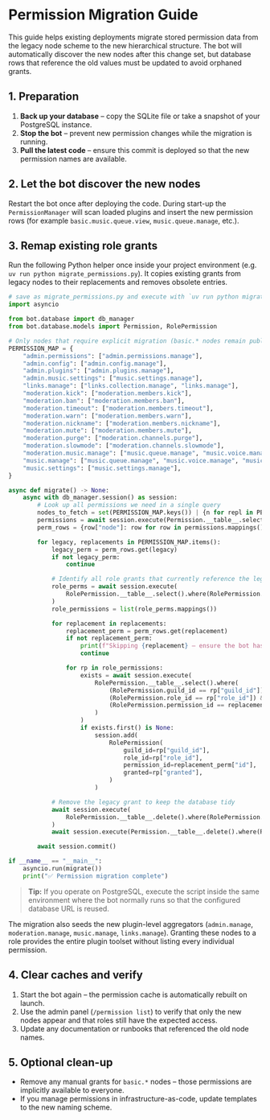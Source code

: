 # Permission Migration Guide

This guide helps existing deployments migrate stored permission data from the legacy node scheme to the new hierarchical
structure. The bot will automatically discover the new nodes after this change set, but database rows that reference the old
values must be updated to avoid orphaned grants.

## 1. Preparation
1. **Back up your database** – copy the SQLite file or take a snapshot of your PostgreSQL instance.
2. **Stop the bot** – prevent new permission changes while the migration is running.
3. **Pull the latest code** – ensure this commit is deployed so that the new permission names are available.

## 2. Let the bot discover the new nodes
Restart the bot once after deploying the code. During start-up the `PermissionManager` will scan loaded plugins and insert the new
permission rows (for example `basic.music.queue.view`, `music.queue.manage`, etc.).

## 3. Remap existing role grants
Run the following Python helper once inside your project environment (e.g. `uv run python migrate_permissions.py`). It copies
existing grants from legacy nodes to their replacements and removes obsolete entries.

```python
# save as migrate_permissions.py and execute with `uv run python migrate_permissions.py`
import asyncio

from bot.database import db_manager
from bot.database.models import Permission, RolePermission

# Only nodes that require explicit migration (basic.* nodes remain publicly accessible)
PERMISSION_MAP = {
    "admin.permissions": ["admin.permissions.manage"],
    "admin.config": ["admin.config.manage"],
    "admin.plugins": ["admin.plugins.manage"],
    "admin.music.settings": ["music.settings.manage"],
    "links.manage": ["links.collection.manage", "links.manage"],
    "moderation.kick": ["moderation.members.kick"],
    "moderation.ban": ["moderation.members.ban"],
    "moderation.timeout": ["moderation.members.timeout"],
    "moderation.warn": ["moderation.members.warn"],
    "moderation.nickname": ["moderation.members.nickname"],
    "moderation.mute": ["moderation.members.mute"],
    "moderation.purge": ["moderation.channels.purge"],
    "moderation.slowmode": ["moderation.channels.slowmode"],
    "moderation.music.manage": ["music.queue.manage", "music.voice.manage", "music.manage"],
    "music.manage": ["music.queue.manage", "music.voice.manage", "music.manage"],
    "music.settings": ["music.settings.manage"],
}

async def migrate() -> None:
    async with db_manager.session() as session:
        # Look up all permissions we need in a single query
        nodes_to_fetch = set(PERMISSION_MAP.keys()) | {n for repl in PERMISSION_MAP.values() for n in repl}
        permissions = await session.execute(Permission.__table__.select().where(Permission.node.in_(nodes_to_fetch)))
        perm_rows = {row["node"]: row for row in permissions.mappings()}

        for legacy, replacements in PERMISSION_MAP.items():
            legacy_perm = perm_rows.get(legacy)
            if not legacy_perm:
                continue

            # Identify all role grants that currently reference the legacy node
            role_perms = await session.execute(
                RolePermission.__table__.select().where(RolePermission.permission_id == legacy_perm["id"])
            )
            role_permissions = list(role_perms.mappings())

            for replacement in replacements:
                replacement_perm = perm_rows.get(replacement)
                if not replacement_perm:
                    print(f"Skipping {replacement} – ensure the bot has been started once to create it.")
                    continue

                for rp in role_permissions:
                    exists = await session.execute(
                        RolePermission.__table__.select().where(
                            (RolePermission.guild_id == rp["guild_id"]) &
                            (RolePermission.role_id == rp["role_id"]) &
                            (RolePermission.permission_id == replacement_perm["id"])
                        )
                    )
                    if exists.first() is None:
                        session.add(
                            RolePermission(
                                guild_id=rp["guild_id"],
                                role_id=rp["role_id"],
                                permission_id=replacement_perm["id"],
                                granted=rp["granted"],
                            )
                        )

            # Remove the legacy grant to keep the database tidy
            await session.execute(
                RolePermission.__table__.delete().where(RolePermission.permission_id == legacy_perm["id"])
            )
            await session.execute(Permission.__table__.delete().where(Permission.id == legacy_perm["id"]))

        await session.commit()

if __name__ == "__main__":
    asyncio.run(migrate())
    print("✅ Permission migration complete")
```

> **Tip:** If you operate on PostgreSQL, execute the script inside the same environment where the bot normally runs so that the
> configured database URL is reused.

The migration also seeds the new plugin-level aggregators (`admin.manage`, `moderation.manage`, `music.manage`, `links.manage`).
Granting these nodes to a role provides the entire plugin toolset without listing every individual permission.

## 4. Clear caches and verify
1. Start the bot again – the permission cache is automatically rebuilt on launch.
2. Use the admin panel (`/permission list`) to verify that only the new nodes appear and that roles still have the expected access.
3. Update any documentation or runbooks that referenced the old node names.

## 5. Optional clean-up
- Remove any manual grants for `basic.*` nodes – those permissions are implicitly available to everyone.
- If you manage permissions in infrastructure-as-code, update templates to the new naming scheme.
